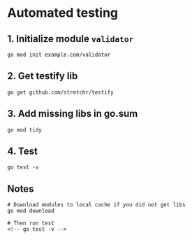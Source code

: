 # Automated testing

## 1. Initialize module `validator`
```
go mod init example.com/validator
```

## 2. Get testify lib
```
go get github.com/stretchr/testify
```

## 3. Add missing libs in go.sum
```
go mod tidy
```

## 4. Test
```
go test -v
```

## Notes
```
# Download modules to local cache if you did not get libs
go mod download

# Then run test
<!-- go test -v -->
```